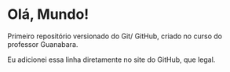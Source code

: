 # Olá, Mundo!
 Primeiro repositório versionado do Git/ GitHub, criado no curso do professor Guanabara.

Eu adicionei essa linha diretamente no site do GitHub, que legal.

